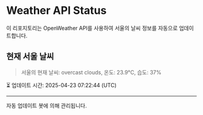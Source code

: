 
# Weather API Status

이 리포지토리는 OpenWeather API를 사용하여 서울의 날씨 정보를 자동으로 업데이트합니다.

## 현재 서울 날씨
> 서울의 현재 날씨: overcast clouds, 온도: 23.9°C, 습도: 37%

⏳ 업데이트 시간: 2025-04-23 07:22:44 (UTC)

---
자동 업데이트 봇에 의해 관리됩니다.
